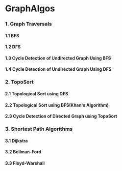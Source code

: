 # GraphAlgos

### 1. Graph Traversals

#### 1.1 BFS
#### 1.2 DFS
#### 1.3 Cycle Detection of Undirected Graph Using BFS
#### 1.4 Cycle Detection of Undirected Graph Using DFS

### 2. TopoSort

#### 2.1 Topological Sort using DFS
#### 2.2 Topological Sort using BFS(Khan's Algorithm)
#### 2.3 Cycle Detection of Directed Graph using TopoSort

### 3. Shortest Path Algorithms

#### 3.1 Dijkstra
#### 3.2 Bellman-Ford
#### 3.3 Floyd-Warshall




